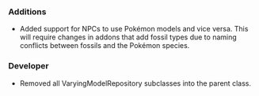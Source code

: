 
### Additions
- Added support for NPCs to use Pokémon models and vice versa. This will require changes in addons that add fossil types due to naming conflicts between fossils and the Pokémon species.


### Developer
- Removed all VaryingModelRepository subclasses into the parent class. 
